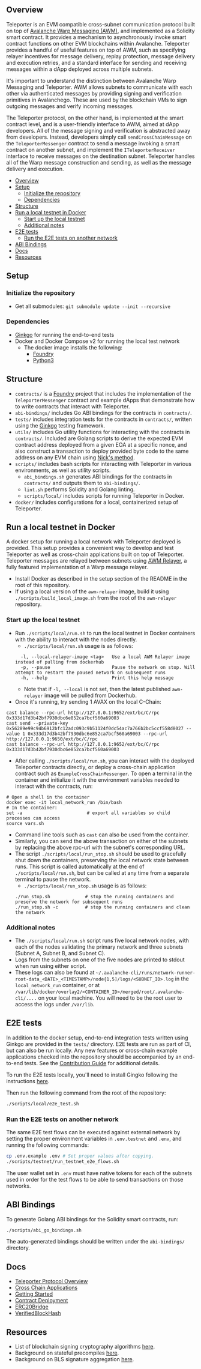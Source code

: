 ## Overview

Teleporter is an EVM compatible cross-subnet communication protocol built on top of [Avalanche Warp Messaging (AWM)](https://docs.avax.network/learn/avalanche/awm), and implemented as a Solidity smart contract. It provides a mechanism to asynchronously invoke smart contract functions on other EVM blockchains within Avalanche. Teleporter provides a handful of useful features on top of AWM, such as specifying relayer incentives for message delivery, replay protection, message delivery and execution retries, and a standard interface for sending and receiving messages within a dApp deployed across multiple subnets.

It's important to understand the distinction between Avalanche Warp Messaging and Teleporter. AWM allows subnets to communicate with each other via authenticated messages by providing signing and verification primitives in Avalanchego. These are used by the blockchain VMs to sign outgoing messages and verify incoming messages.

The Teleporter protocol, on the other hand, is implemented at the smart contract level, and is a user-friendly interface to AWM, aimed at dApp developers. All of the message signing and verification is abstracted away from developers. Instead, developers simply call `sendCrossChainMessage` on the `TeleporterMessenger` contract to send a message invoking a smart contract on another subnet, and implement the `ITeleporterReceiver` interface to receive messages on the destination subnet. Teleporter handles all of the Warp message construction and sending, as well as the message delivery and execution.

- [Overview](#overview)
- [Setup](#setup)
  - [Initialize the repository](#initialize-the-repository)
  - [Dependencies](#dependencies)
- [Structure](#structure)
- [Run a local testnet in Docker](#run-a-local-testnet-in-docker)
  - [Start up the local testnet](#start-up-the-local-testnet)
  - [Additional notes](#additional-notes)
- [E2E tests](#e2e-tests)
  - [Run the E2E tests on another network](#run-the-e2e-tests-on-another-network)
- [ABI Bindings](#abi-bindings)
- [Docs](#docs)
- [Resources](#resources)

## Setup
### Initialize the repository
- Get all submodules: `git submodule update --init --recursive`

### Dependencies
- [Ginkgo](https://onsi.github.io/ginkgo/#installing-ginkgo) for running the end-to-end tests
- Docker and Docker Compose v2 for running the local test network
  - The docker image installs the following:
    - [Foundry](https://book.getfoundry.sh/getting-started/installation)
    - [Python3](https://www.python.org/downloads/)

## Structure
- `contracts/` is a [Foundry](https://github.com/foundry-rs/foundry) project that includes the implementation of the `TeleporterMessenger` contract and example dApps that demonstrate how to write contracts that interact with Teleporter.
- `abi-bindings/` includes Go ABI bindings for the contracts in `contracts/`.
- `tests/` includes integration tests for the contracts in `contracts/`, written using the [Ginkgo](https://onsi.github.io/ginkgo/) testing framework.
- `utils/` includes Go utility functions for interacting with the contracts in `contracts/`. Included are Golang scripts to derive the expected EVM contract address deployed from a given EOA at a specific nonce, and also construct a transaction to deploy provided byte code to the same address on any EVM chain using [Nick's method](https://yamenmerhi.medium.com/nicks-method-ethereum-keyless-execution-168a6659479c#).
- `scripts/` includes bash scripts for interacting with Teleporter in various environments, as well as utility scripts.
  - `abi_bindings.sh` generates ABI bindings for the contracts in `contracts/` and outputs them to `abi-bindings/`.
  - `lint.sh` performs Solidity and Golang linting.
  - `scripts/local/` includes scripts for running Teleporter in Docker.
- `docker/` includes configurations for a local, containerized setup of Teleporter.

## Run a local testnet in Docker
A docker setup for running a local network with Teleporter deployed is provided. This setup provides a convenient way to develop and test Teleporter as well as cross-chain applications built on top of Teleporter. Teleporter messages are relayed between subnets using [AWM Relayer](https://github.com/ava-labs/awm-relayer), a fully featured implementation of a Warp message relayer.

- Install Docker as described in the setup section of the README in the root of this repository.
- If using a local version of the `awm-relayer` image, build it using `./scripts/build_local_image.sh` from the root of the `awm-relayer` repository.

### Start up the local testnet

- Run `./scripts/local/run.sh` to run the local testnet in Docker containers with the ability to interact with the nodes directly.
  - `./scripts/local/run.sh` usage is as follows:
  ```
    -l, --local-relayer-image <tag>   Use a local AWM Relayer image instead of pulling from dockerhub
    -p, --pause                       Pause the network on stop. Will attempt to restart the paused network on subsequent runs
    -h, --help                        Print this help message
  ```
  - Note that if `-l, --local` is not set, then the latest published `awm-relayer` image will be pulled from Dockerhub.
- Once it's running, try sending 1 AVAX on the local C-Chain:
```
cast balance --rpc-url http://127.0.0.1:9652/ext/bc/C/rpc 0x333d17d3b42bf7930dbc6e852ca7bcf560a69003
cast send --private-key 0x56289e99c94b6912bfc12adc093c9b51124f0dc54ac7a766b2bc5ccf558d8027 --value 1 0x333d17d3b42bf7930dbc6e852ca7bcf560a69003 --rpc-url http://127.0.0.1:9650/ext/bc/C/rpc
cast balance --rpc-url http://127.0.0.1:9652/ext/bc/C/rpc 0x333d17d3b42bf7930dbc6e852ca7bcf560a69003
```

- After calling `./scripts/local/run.sh`, you can interact with the deployed Teleporter contracts directly, or deploy a cross-chain application contract such as `ExampleCrossChainMessenger`. To open a terminal in the container and initialize it with the environment variables needed to interact with the contracts, run:

```
# Open a shell in the container
docker exec -it local_network_run /bin/bash
# In the container:
set -a                        # export all variables so child processes can access
source vars.sh
```

- Command line tools such as `cast` can also be used from the container.
- Similarly, you can send the above transaction on either of the subnets by replacing the above rpc-url with the subnet's corresponding URL.
- The script `./scripts/local/run_stop.sh` should be used to gracefully shut down the containers, preserving the local network state between runs. This script is called automatically at the end of `./scripts/local/run.sh`, but can be called at any time from a separate terminal to pause the network.
  - `./scripts/local/run_stop.sh` usage is as follows:
  ```
  ./run_stop.sh             # stop the running containers and preserve the network for subsequent runs
  ./run_stop.sh -c          # stop the running containers and clean the network
  ```

### Additional notes

- The `./scripts/local/run.sh` script runs five local network nodes, with each of the nodes validating the primary network and three subnets (Subnet A, Subnet B, and Subnet C).
- Logs from the subnets on one of the five nodes are printed to stdout when run using either script.
- These logs can also be found at `~/.avalanche-cli/runs/network-runner-root-data_<DATE>_<TIMESTAMP>/node{1,5]/logs/<SUBNET_ID>.log` in the `local_network_run` container, or at `/var/lib/docker/overlay2/<CONTAINER_ID>/merged/root/.avalanche-cli/....` on your local machine. You will need to be the root user to access the logs under `/var/lib`.

## E2E tests

In addition to the docker setup, end-to-end integration tests written using Ginkgo are provided in the `tests/` directory. E2E tests are run as part of CI, but can also be run locally. Any new features or cross-chain example applications checked into the repository should be accompanied by an end-to-end tests. See the [Contribution Guide](./CONTRIBUTING.md) for additional details.

To run the E2E tests locally, you'll need to install Gingko following the instructions [here](https://onsi.github.io/ginkgo/#installing-ginkgo).

Then run the following command from the root of the repository:
```bash
./scripts/local/e2e_test.sh
```

### Run the E2E tests on another network

The same E2E test flows can be executed against external network by setting the proper environment variables in `.env.testnet` and `.env`, and running the following commands:
```bash
cp .env.example .env # Set proper values after copying.
./scripts/testnet/run_testnet_e2e_flows.sh 
```

The user wallet set in `.env` must have native tokens for each of the subnets used in order for the test flows to be able to send transactions on those networks. 

## ABI Bindings

To generate Golang ABI bindings for the Solidity smart contracts, run:
```bash
./scripts/abi_go_bindings.sh
```

The auto-generated bindings should be written under the `abi-bindings/` directory.

## Docs

- [Teleporter Protocol Overview](./contracts/src/Teleporter/README.md)
- [Cross Chain Applications](./contracts/src/CrossChainApplications/README.md)
- [Getting Started](./contracts/src/CrossChainApplications/GETTING_STARTED.md)
- [Contract Deployment](./utils/contract-deployment/README.md)
- [ERC20Bridge](./contracts/src/CrossChainApplications/ERC20Bridge/README.md)
- [VerifiedBlockHash](./contracts/src/CrossChainApplications/VerifiedBlockHash/README.md)

## Resources

- List of blockchain signing cryptography algorithms [here](http://ethanfast.com/top-crypto.html).
- Background on stateful precompiles [here](https://medium.com/avalancheavax/customizing-the-evm-with-stateful-precompiles-f44a34f39efd).
- Background on BLS signature aggregation [here](https://crypto.stanford.edu/~dabo/pubs/papers/BLSmultisig.html).
